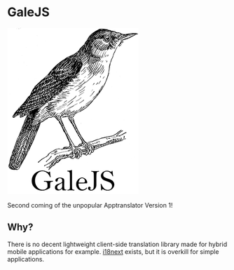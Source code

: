 # GaleJS

![](https://github.com/ahvonenj/GaleJS/blob/master/gale_logo_small.png?raw=true)

Second coming of the unpopular Apptranslator Version 1!

## Why?

There is no decent lightweight client-side translation library made for hybrid mobile applications for example. [i18next](http://i18next.com/) exists, but it is overkill for simple applications.

